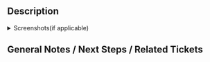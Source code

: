 ## Description

<details>
  <summary>Screenshots(if applicable)</summary>
  
</details> 

## General Notes / Next Steps / Related Tickets
